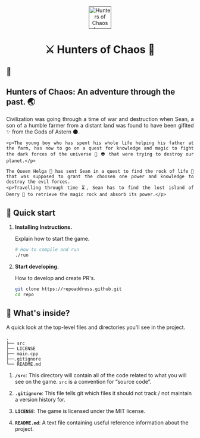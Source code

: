 ###
<p align="center">
  <a href="">
    <img alt="Hunters of Chaos Logo" src="" width="60" />
  </a>
</p>
<h1 align="center">
    <span = align="center">⚔</span>
        Hunters of Chaos 
    <span = align="center">🔮</span>

</h1>

## 📖

## Hunters of Chaos: An adventure through the past. 🌏

<div align="justify">
    <p>Civilization was going through a time of war and destruction when Sean, a son of a humble farmer from a distant land was found to have been gifited ✨ from the 
    Gods of Astern 🌑.</p>

    <p>The young boy who has spent his whole life helping his father at the farm, has now to go on a quest for knowledge and magic to fight the dark forces of the universe 👾 👽 that were trying to destroy our planet.</p>

    The Queen Helga 👸 has sent Sean in a quest to find the rock of life 💎 that was supposed to grant the choosen one power and knowledge to destroy the evil forces. 
    <p>Travelling through time ⏳, Sean has to find the lost island of Demry 🗾 to retrieve the magic rock and absorb its power.</p>
</div>


## 🚀 Quick start

1.  **Installing Instructions.**

    Explain how to start the game.

    ```sh
    # How to compile and run
    ./run
    ```

2.  **Start developing.**

    How to develop and create PR's.

    ```sh
    git clone https://repoaddress.github.git
    cd repo
    ```

## 🧐 What's inside?

A quick look at the top-level files and directories you'll see in the project.

    .
    ├── src
    ├── LICENSE
    ├── main.cpp
    ├──.gitignore
    └── README.md

1.  **`/src`**: This directory will contain all of the code related to what you will see on the game. `src` is a convention for “source code”.

2.  **`.gitignore`**: This file tells git which files it should not track / not maintain a version history for.

3.  **`LICENSE`**: The game is licensed under the MIT license.

4. **`README.md`**: A text file containing useful reference information about the project.
